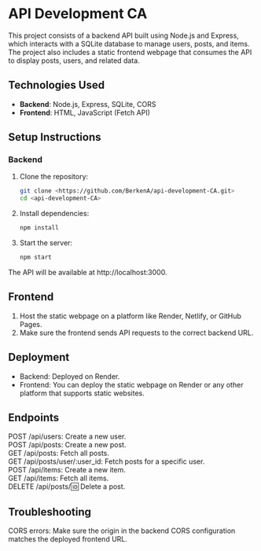 # API Development CA

This project consists of a backend API built using Node.js and Express, which interacts with a SQLite database to manage users, posts, and items. The project also includes a static frontend webpage that consumes the API to display posts, users, and related data.

## Technologies Used

- **Backend**: Node.js, Express, SQLite, CORS
- **Frontend**: HTML, JavaScript (Fetch API)

## Setup Instructions

### Backend

1. Clone the repository:
   ```bash
   git clone <https://github.com/BerkenA/api-development-CA.git>
   cd <api-development-CA>

2. Install dependencies:
   ```bash
   npm install

3. Start the server:
   ```bash
   npm start
The API will be available at http://localhost:3000.

## Frontend
1. Host the static webpage on a platform like Render, Netlify, or GitHub Pages.
2. Make sure the frontend sends API requests to the correct backend URL.

## Deployment
- Backend: Deployed on Render.
- Frontend: You can deploy the static webpage on Render or any other platform that supports static websites.

## Endpoints

POST /api/users: Create a new user.  
POST /api/posts: Create a new post.  
GET /api/posts: Fetch all posts.  
GET /api/posts/user/:user_id: Fetch posts for a specific user.  
POST /api/items: Create a new item.  
GET /api/items: Fetch all items.  
DELETE /api/posts/:id: Delete a post.


## Troubleshooting
CORS errors: Make sure the origin in the backend CORS configuration matches the deployed frontend URL.

